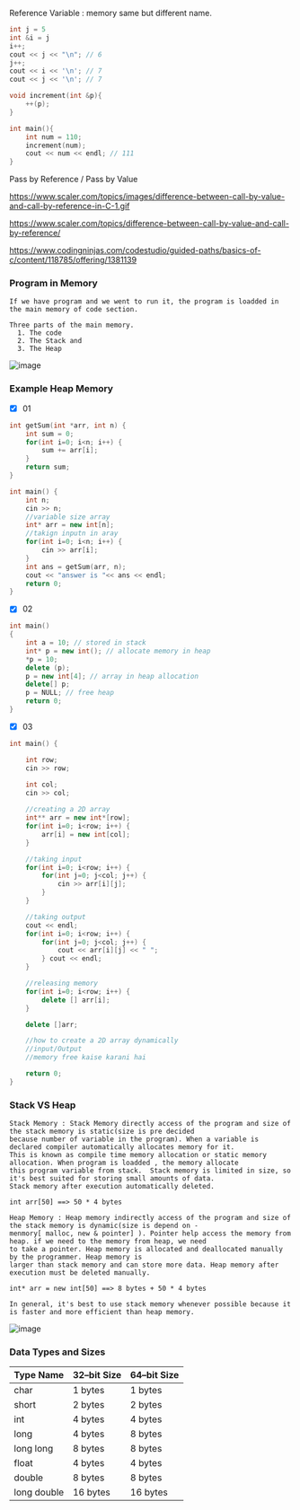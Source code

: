 
Reference Variable : memory same but different name.

```c++
int j = 5
int &i = j
i++;
cout << j << "\n"; // 6
j++;
cout << i << '\n'; // 7
cout << j << '\n'; // 7
```

```c++
void increment(int &p){
    ++(p);
}

int main(){
    int num = 110;
    increment(num);
    cout << num << endl; // 111
}
```

Pass by Reference / Pass by Value

https://www.scaler.com/topics/images/difference-between-call-by-value-and-call-by-reference-in-C-1.gif

https://www.scaler.com/topics/difference-between-call-by-value-and-call-by-reference/

https://www.codingninjas.com/codestudio/guided-paths/basics-of-c/content/118785/offering/1381139

### Program in Memory

```
If we have program and we went to run it, the program is loadded in the main memory of code section. 

Three parts of the main memory.
  1. The code
  2. The Stack and 
  3. The Heap
```
![image](https://user-images.githubusercontent.com/59710234/174428263-55580669-6974-4789-b176-568d772fa761.png)

### Example Heap Memory

- [x] 01

```c++
int getSum(int *arr, int n) {
    int sum = 0;
    for(int i=0; i<n; i++) {
        sum += arr[i];
    } 
    return sum;
}

int main() {
    int n;
    cin >> n;
    //variable size array
    int* arr = new int[n];
    //takign inputn in aray
    for(int i=0; i<n; i++) {
        cin >> arr[i];
    }
    int ans = getSum(arr, n);
    cout << "answer is "<< ans << endl;
    return 0;
}
```

- [x] 02

```c++
int main()
{
	int a = 10; // stored in stack
	int* p = new int(); // allocate memory in heap
	*p = 10;
	delete (p);
	p = new int[4]; // array in heap allocation
	delete[] p;
	p = NULL; // free heap
	return 0;
}
```

- [x] 03

```c++
int main() {

    int row;
    cin >> row;

    int col;
    cin >> col;
    
    //creating a 2D array
    int** arr = new int*[row];
    for(int i=0; i<row; i++) {
        arr[i] = new int[col];
    }

    //taking input
    for(int i=0; i<row; i++) {
        for(int j=0; j<col; j++) {
            cin >> arr[i][j];
        }
    }

    //taking output
    cout << endl;
    for(int i=0; i<row; i++) {
        for(int j=0; j<col; j++) {
            cout << arr[i][j] << " ";
        } cout << endl;
    }

    //releasing memory
    for(int i=0; i<row; i++) {
        delete [] arr[i];
    }   

    delete []arr;

    //how to create a 2D array dynamically
    //input/Output
    //memory free kaise karani hai 

    return 0;
}
```

### Stack VS Heap

```
Stack Memory : Stack Memory directly access of the program and size of the stack memory is static(size is pre decided
because number of variable in the program). When a variable is declared compiler automatically allocates memory for it.
This is known as compile time memory allocation or static memory allocation. When program is loadded , the memory allocate
this program variable from stack.  Stack memory is limited in size, so it's best suited for storing small amounts of data.
Stack memory after execution automatically deleted.

int arr[50] ==> 50 * 4 bytes
     
Heap Memory : Heap memory indirectly access of the program and size of the stack memory is dynamic(size is depend on - 
menmory[ malloc, new & pointer] ). Pointer help access the memory from heap. if we need to the memory from heap, we need 
to take a pointer. Heap memory is allocated and deallocated manually by the programmer. Heap memory is 
larger than stack memory and can store more data. Heap memory after execution must be deleted manually.

int* arr = new int[50] ==> 8 bytes + 50 * 4 bytes

In general, it's best to use stack memory whenever possible because it is faster and more efficient than heap memory. 
```
![image](https://user-images.githubusercontent.com/59710234/174428350-61c74b75-4892-4b1d-a5da-74e4f7670a3e.png)


### Data Types and Sizes

| Type Name     | 32–bit Size   | 64–bit Size   |
| ------------- | ------------- | ------------- |
| char          |    1 bytes    |    1 bytes    |
| short         |    2 bytes    |    2 bytes    |
| int           |    4 bytes    |    4 bytes    |
| long          |    4 bytes    |    8 bytes    |
| long long     |    8 bytes    |    8 bytes    | 
| float         |    4 bytes    |    4  bytes   |
| double        |    8 bytes    |    8  bytes   |
| long double   |    16 bytes   |    16 bytes   |
